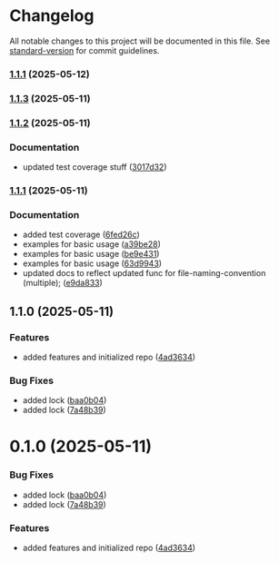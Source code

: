 # Changelog

All notable changes to this project will be documented in this file. See [standard-version](https://github.com/conventional-changelog/standard-version) for commit guidelines.

### [1.1.1](https://github.com/zeddotes/eslint-plugin-best-practices/compare/v1.1.3...v1.1.1) (2025-05-12)

### [1.1.3](https://github.com/zeddotes/eslint-plugin-best-practices/compare/v1.1.2...v1.1.3) (2025-05-11)

### [1.1.2](https://github.com/zeddotes/eslint-plugin-best-practices/compare/v1.1.1...v1.1.2) (2025-05-11)


### Documentation

* updated test coverage stuff ([3017d32](https://github.com/zeddotes/eslint-plugin-best-practices/commit/3017d32d63a71c12c8eb11d919a84d18da05dfc4))

### [1.1.1](https://github.com/zeddotes/eslint-plugin-best-practices/compare/v1.1.0...v1.1.1) (2025-05-11)


### Documentation

* added test coverage ([6fed26c](https://github.com/zeddotes/eslint-plugin-best-practices/commit/6fed26cc890845fae89870462ae07e302f416a88))
* examples for basic usage ([a39be28](https://github.com/zeddotes/eslint-plugin-best-practices/commit/a39be2843f74532fbbe69bb9b83b7d246de6e238))
* examples for basic usage ([be9e431](https://github.com/zeddotes/eslint-plugin-best-practices/commit/be9e43174add993821da1702eef9704ffcccf114))
* examples for basic usage ([63d9943](https://github.com/zeddotes/eslint-plugin-best-practices/commit/63d9943da6f33b2ed4a2dc406cbc530b3ec70526))
* updated docs to reflect updated func for file-naming-convention (multiple); ([e9da833](https://github.com/zeddotes/eslint-plugin-best-practices/commit/e9da8335fc8ed43f8fa5f51d0d373f80c66bba88))

## 1.1.0 (2025-05-11)


### Features

* added features and initialized repo ([4ad3634](https://github.com/zeddotes/eslint-plugin-best-practices/commit/4ad363472793e73bf1ca0d0e67167d5b5297c7c1))


### Bug Fixes

* added lock ([baa0b04](https://github.com/zeddotes/eslint-plugin-best-practices/commit/baa0b04e89b92611b5dbad1a1fe83155683b2e1a))
* added lock ([7a48b39](https://github.com/zeddotes/eslint-plugin-best-practices/commit/7a48b391a9e5d90d9a90460fb80d497aa13a8a88))

# 0.1.0 (2025-05-11)


### Bug Fixes

* added lock ([baa0b04](https://github.com/zeddotes/eslint-plugin-best-practices/commit/baa0b04e89b92611b5dbad1a1fe83155683b2e1a))
* added lock ([7a48b39](https://github.com/zeddotes/eslint-plugin-best-practices/commit/7a48b391a9e5d90d9a90460fb80d497aa13a8a88))


### Features

* added features and initialized repo ([4ad3634](https://github.com/zeddotes/eslint-plugin-best-practices/commit/4ad363472793e73bf1ca0d0e67167d5b5297c7c1))
